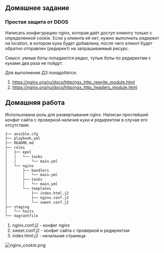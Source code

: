 ## Домашнее задание
### Простая защита от DDOS

  Написать конфигурацию nginx, которая даёт доступ клиенту только с определенной cookie. Если у клиента её нет, нужно выполнить редирект на location, в котором кука будет добавлена, после чего клиент будет обратно отправлен (редирект) на запрашиваемый ресурс.

  Смысл: умные боты попадаются редко, тупые боты по редиректам с куками два раза не пойдут.

  Для выполнения ДЗ понадобятся:
1. https://nginx.org/ru/docs/http/ngx_http_rewrite_module.html
2. https://nginx.org/ru/docs/http/ngx_http_headers_module.html

## Домашняя работа

  Использована роль для развертывания nginx. Написан простейший конфиг сайта с проверкой наличия куки и редиректом в случае его отсутствия.

```bash
├── ansible.cfg
├── playbook.yml
├── README.md
├── roles
│   ├── epel
│   │   └── tasks
│   │       └── main.yml
│   └── nginx
│       ├── handlers
│       │   └── main.yml
│       ├── tasks
│       │   └── main.yml
│       └── templates
│           ├── index.html.j2
│           ├── nginx.conf.j2
│           └── sweet.conf.j2
├── staging
│   └── hosts
└── Vagrantfile
```

1. nginx.conf.j2 - конфиг nginx
2. sweet.conf.j2 - конфиг сайта с проверкой и редиректом
3. index.html.j2 - начальная страница

![nginx_cookie.png](https://github.com/alexshangin/otus/blob/master/lesson22/screen/nginx_cookie.png)